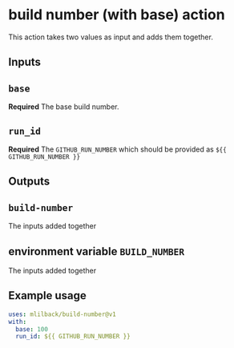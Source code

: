 # build number (with base) action

This action takes two values as input and adds them together.

## Inputs

## `base`

**Required** The base build number. 

## `run_id`

**Required** The `GITHUB_RUN_NUMBER` which should be provided 
as `${{ GITHUB_RUN_NUMBER }}`

## Outputs

## `build-number`

The inputs added together

## environment variable `BUILD_NUMBER`

The inputs added together

## Example usage

```yml
uses: mlilback/build-number@v1
with:
  base: 100
  run_id: ${{ GITHUB_RUN_NUMBER }}
```
